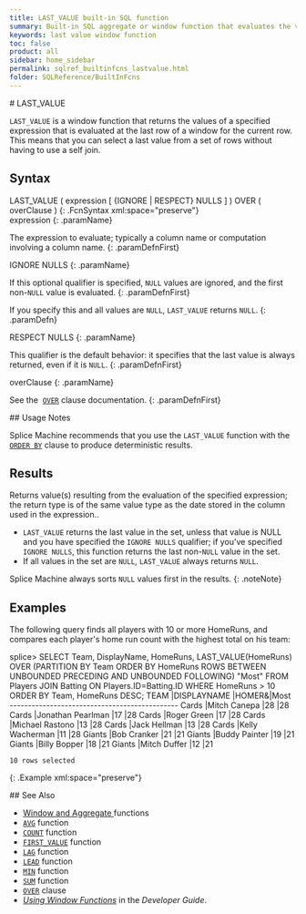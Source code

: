 ```yaml
---
title: LAST_VALUE built-in SQL function
summary: Built-in SQL aggregate or window function that evaluates the value of an expression from the last row of a partition.
keywords: last value window function
toc: false
product: all
sidebar: home_sidebar
permalink: sqlref_builtinfcns_lastvalue.html
folder: SQLReference/BuiltInFcns
---
```

<section>
<div class="TopicContent" data-swiftype-index="true" markdown="1">
# LAST_VALUE

`LAST_VALUE` is a window function that returns the values of a specified
expression that is evaluated at the last row of a window for the current
row. This means that you can select a last value from a set of rows
without having to use a self join.

## Syntax

<div class="fcnWrapperWide" markdown="1">
    LAST_VALUE ( expression [ {IGNORE | RESPECT} NULLS ] ) OVER ( overClause )
{: .FcnSyntax xml:space="preserve"}

</div>
<div class="paramList" markdown="1">
expression
{: .paramName}

The expression to evaluate; typically a column name or computation
involving a column name.
{: .paramDefnFirst}

IGNORE NULLS
{: .paramName}

If this optional qualifier is specified, `NULL` values are ignored, and
the first non-`NULL` value is evaluated.
{: .paramDefnFirst}

If you specify this and all values are `NULL`, `LAST_VALUE` returns
`NULL`.
{: .paramDefn}

RESPECT NULLS
{: .paramName}

This qualifier is the default behavior: it specifies that the last value
is always returned, even if it is `NULL`.
{: .paramDefnFirst}

overClause
{: .paramName}

See the &nbsp;[`OVER`](sqlref_clauses_over.html) clause documentation.
{: .paramDefnFirst}

</div>
## Usage Notes

Splice Machine recommends that you use the `LAST_VALUE` function with
the &nbsp; [`ORDER BY`](sqlref_clauses_orderby.html) clause to produce
deterministic results.

## Results

Returns value(s) resulting from the evaluation of the specified
expression; the return type is of the same value type as the date stored
in the column used in the expression..

* `LAST_VALUE` returns the last value in the set, unless that value is
  NULL and you have specified the `IGNORE NULLS` qualifier; if you've
  specified `IGNORE NULLS`, this function returns the last
  non-`NULL` value in the set.
* If all values in the set are `NULL`, `LAST_VALUE` always returns
  `NULL`.

Splice Machine always sorts `NULL` values first in the results.
{: .noteNote}

## Examples

The following query finds all players with 10 or more HomeRuns, and
compares each player's home run count with the highest total on his
team:

<div class="preWrapper" markdown="1">
    splice> SELECT Team, DisplayName, HomeRuns,
       LAST_VALUE(HomeRuns) OVER (PARTITION BY Team ORDER BY HomeRuns
       ROWS BETWEEN UNBOUNDED PRECEDING AND UNBOUNDED FOLLOWING) "Most"
       FROM Players JOIN Batting ON Players.ID=Batting.ID
       WHERE HomeRuns > 10
       ORDER BY Team, HomeRuns DESC;
    TEAM     |DISPLAYNAME             |HOMER&|Most
    ----------------------------------------------
    Cards    |Mitch Canepa            |28    |28
    Cards    |Jonathan Pearlman       |17    |28
    Cards    |Roger Green             |17    |28
    Cards    |Michael Rastono         |13    |28
    Cards    |Jack Hellman            |13    |28
    Cards    |Kelly Wacherman         |11    |28
    Giants   |Bob Cranker             |21    |21
    Giants   |Buddy Painter           |19    |21
    Giants   |Billy Bopper            |18    |21
    Giants   |Mitch Duffer            |12    |21

    10 rows selected
{: .Example xml:space="preserve"}

</div>
## See Also

* [Window and Aggregate
  ](sqlref_builtinfcns_intro.html#window)functions
* [`AVG`](sqlref_builtinfcns_avg.html) function
* [`COUNT`](sqlref_builtinfcns_count.html) function
* [`FIRST_VALUE`](sqlref_builtinfcns_firstvalue.html) function
* [`LAG`](sqlref_builtinfcns_lag.html) function
* [`LEAD`](sqlref_builtinfcns_lead.html) function
* [`MIN`](sqlref_builtinfcns_min.html) function
* [`SUM`](sqlref_builtinfcns_sum.html) function
* [`OVER`](sqlref_clauses_over.html) clause
* *[Using Window Functions](developers_fundamentals_windowfcns.html)* in
  the *Developer Guide*.

</div>
</section>
